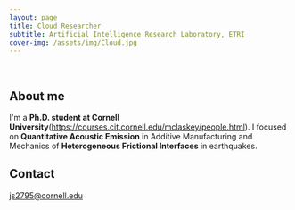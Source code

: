 ```yaml
---
layout: page
title: Cloud Researcher
subtitle: Artificial Intelligence Research Laboratory, ETRI
cover-img: /assets/img/Cloud.jpg
---
```


<br/>

## About me

I'm a **Ph.D. student at Cornell University**(https://courses.cit.cornell.edu/mclaskey/people.html). I focused on **Quantitative Acoustic Emission** in Additive Manufacturing and Mechanics of **Heterogeneous Frictional Interfaces** in earthquakes.

## Contact
js2795@cornell.edu

